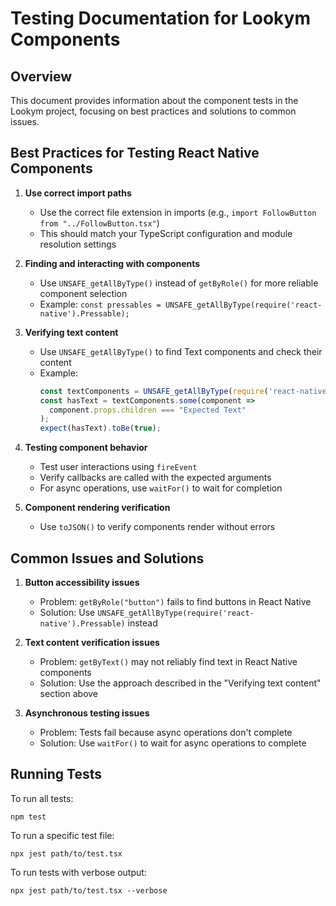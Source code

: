 # Testing Documentation for Lookym Components

## Overview

This document provides information about the component tests in the Lookym project, focusing on best practices and solutions to common issues.

## Best Practices for Testing React Native Components

1. **Use correct import paths**
   - Use the correct file extension in imports (e.g., `import FollowButton from "../FollowButton.tsx"`)
   - This should match your TypeScript configuration and module resolution settings

2. **Finding and interacting with components**
   - Use `UNSAFE_getAllByType()` instead of `getByRole()` for more reliable component selection
   - Example: `const pressables = UNSAFE_getAllByType(require('react-native').Pressable);`

3. **Verifying text content**
   - Use `UNSAFE_getAllByType()` to find Text components and check their content
   - Example:
     ```typescript
     const textComponents = UNSAFE_getAllByType(require('react-native').Text);
     const hasText = textComponents.some(component => 
       component.props.children === "Expected Text"
     );
     expect(hasText).toBe(true);
     ```

4. **Testing component behavior**
   - Test user interactions using `fireEvent`
   - Verify callbacks are called with the expected arguments
   - For async operations, use `waitFor()` to wait for completion

5. **Component rendering verification**
   - Use `toJSON()` to verify components render without errors

## Common Issues and Solutions

1. **Button accessibility issues**
   - Problem: `getByRole("button")` fails to find buttons in React Native
   - Solution: Use `UNSAFE_getAllByType(require('react-native').Pressable)` instead

2. **Text content verification issues**
   - Problem: `getByText()` may not reliably find text in React Native components
   - Solution: Use the approach described in the "Verifying text content" section above

3. **Asynchronous testing issues**
   - Problem: Tests fail because async operations don't complete
   - Solution: Use `waitFor()` to wait for async operations to complete

## Running Tests

To run all tests:
```
npm test
```

To run a specific test file:
```
npx jest path/to/test.tsx
```

To run tests with verbose output:
```
npx jest path/to/test.tsx --verbose
```
